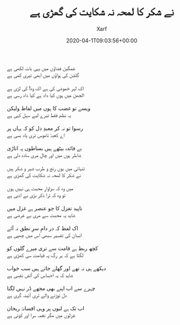 ﻿---
id: 279
title: نے شکر کا لمحہ نہ شکایت کی گھڑی ہے
date: 2020-04-1T09:03:56+00:00
author: Xarf
layout: post
guid: https://chashm-e-afreen.000webhostapp.com/?p=218
permalink: '/2019/04/%d8%ba%d8%b2%d9%84-11'
image: 'https://cdna.artstation.com/p/assets/images/images/002/253/716/large/hakob-minasian-ancient-templeb.jpg?1459359638'
category: 'غزل'
---
غمگین فضاؤں میں یہی بات لکھی ہے</br>
گلشن کی ہواؤں میں ابھی تیری کمی ہے</br>
</br>
اک لہر خموشی کی ہے اک وہ! کی لڑی ہے</br>
الجھن میں ہوں کیا داد ہے کیا داد رسی ہے</br>
</br>
ویسے تو غضب کا ہوں میں لفاظ ولیکن</br>
یہ نظم فقط تیرے لیے سہل کہی ہے</br>
</br>
رسوا تو نہ کر معبدِ دل کو کہ یہاں پر</br>
اے کعبۂ ناموس تری یاد بسی ہے</br>
</br>
بے فائدہ بیٹھے ہیں بساطوں پہ اناڑی</br>
شاطر ہوں میں اور چال مری سادہ دلی ہے</br>
</br>
تنہائی میں یوں رنج و طرب شیر و شکر ہیں</br>
نے شکر کا لمحہ نہ شکایت کی گھڑی ہے</br>
</br>
میں وہ کہ سزاوارِ محبت ہی نہیں ہوں</br>
تو وہ کہ ترا ذکر بڑی بے ادبی ہے</br>
</br>
ناپید تغزل کا جو عنصر ہے غزل میں</br>
شاید یہ محبت سے مری بے غرضی ہے</br>
</br>
اک لفظ کہ در دامِ سرِ نطق نہ آئے</br>
انسان کی تفسیر سبھی اس میں چھپی ہے</br>
</br>
کچھ ربط ہے قامت سے تری میرے گلوں کو</br>
لگتا ہے کہ ہر رگ پہ قیامت سی کھڑی ہے</br>
</br>
دیکھے ہی نہ تھے اور گھلے جاتے ہیں سب خواب</br>
شاید کہ یہ احساس کی آتش نفسی ہے</br>
</br>
چہرے سے اب اپنے بھی مجھے ڈر نہیں لگتا</br>
دل توڑنے والے تری آئینہ گری ہے</br>
</br>
اب تک ہے لبوں پر وہی افسانۂ ریحان</br>
غزلوں میں مگر نغمہ سرا اور کوئی ہے</br>